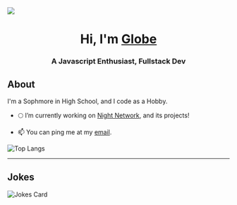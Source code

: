 <img src="https://readme-typing-svg.herokuapp.com?vCenter=true&lines=Hi!+I'm+Globe!;Javascript+enthusiast;Owner+of+Globalwide+Games">
<h1 align="center">Hi, I'm <a href="https://notamplify.online">Globe</a></h1>
<h3 align="center">A Javascript Enthusiast, Fullstack Dev</h3>
<h2>About</h2>
I'm a Sophmore in High School, and I code as a Hobby.

- 🌕 I’m currently working on [Night Network](https://github.com/GlobalwideGames), and its projects!

- 📫 You can ping me at my [email](mailto:theglobegames@gmail.com).

![Top Langs](https://github-readme-stats.vercel.app/api/top-langs/?username=GlobalwideGames&theme=github_dark)
<hr>
<h2>Jokes</h2>
<img src="https://readme-jokes.vercel.app/api" alt="Jokes Card" />

</html>

